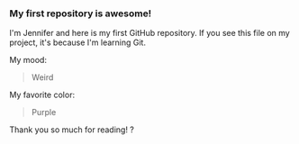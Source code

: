 ### My first repository is awesome!

I'm Jennifer and here is my first GitHub repository.
If you see this file on my project, it's because I'm learning Git.

My mood:

> Weird

My favorite color:

> Purple

Thank you so much for reading! ?